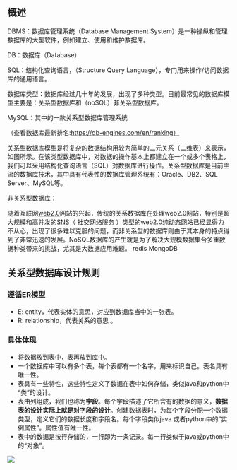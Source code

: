 ## 概述

DBMS：数据库管理系统（Database Management System）是一种操纵和管理数据库的大型软件，例如建立、使用和维护数据库。

DB：数据库（Database）

SQL：结构化查询语言，（Structure Query Language），专门用来操作/访问数据库的通用语言。

数据库类型：数据库经过几十年的发展，出现了多种类型。目前最常见的数据库模型主要是：关系型数据库和（noSQL）非关系型数据库。

MySQL：其中的一款关系型数据库管理系统

（查看数据库最新排名:https://db-engines.com/en/ranking）

关系型数据库模型是将复杂的数据结构用较为简单的二元关系（二维表）来表示，如图所示。在该类型数据库中，对数据的操作基本上都建立在一个或多个表格上，我们可以采用结构化查询语言（SQL）对数据库进行操作。关系型数据库是目前主流的数据库技术，其中具有代表性的数据库管理系统有：Oracle、DB2、SQL Server、MySQL等。

非关系型数据库：

 随着互联网[web2.0](https://baike.baidu.com/item/web2.0/97695)网站的兴起，传统的关系数据库在处理web2.0网站，特别是超大规模和高并发的[SNS](https://baike.baidu.com/item/SNS/10242)（ 社交网络服务 ）类型的web2.0纯[动态网](https://baike.baidu.com/item/动态网)站已经显得力不从心，出现了很多难以克服的问题，而非关系型的数据库则由于其本身的特点得到了非常迅速的发展。NoSQL数据库的产生就是为了解决大规模数据集合多重数据种类带来的挑战，尤其是大数据应用难题。 redis  MongoDB

## 关系型数据库设计规则

### 遵循ER模型

* E: entity，代表实体的意思，对应到数据库当中的一张表。
* R: relationship，代表关系的意思  。

### 具体体现

* 将数据放到表中，表再放到库中。
* 一个数据库中可以有多个表，每个表都有一个名字，用来标识自己。表名具有唯一性。
* 表具有一些特性，这些特性定义了数据在表中如何存储，类似java和python中 “类”的设计。
* 表由列组成，我们也称为**字段**。每个字段描述了它所含有的数据的意义，**数据表的设计实际上就是对字段的设计**。创建数据表时，为每个字段分配一个数据类型，定义它们的数据长度和字段名。每个字段类似java 或者python中的“实例属性”。属性值有唯一性。
* 表中的数据是按行存储的，一行即为一条记录。每一行类似于java或python中的“对象”。

![](https://gitee.com/rayywei/blog-image/raw/master/关系型数据库.png)

